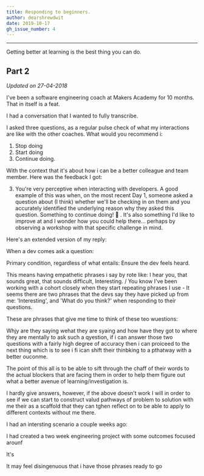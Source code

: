 ```yaml
---
title: Responding to beginners.
author: dearshrewdwit
date: 2019-10-17
gh_issue_number: 4
---
```


___

Getting better at learning is the best thing you can do.

## Part 2
_Updated on 27-04-2018_

I've been a software engineering coach at Makers Academy for 10 months. That in itself is a feat.

I had a conversation that I wanted to fully transcribe.

I asked three questions, as a regular pulse check of what my interactions are like with the other coaches.
What would you recommend i:

1. Stop doing
2. Start doing
3. Continue doing.

With the context that it's about how i can be a better colleague and team member.
Here was the feedback I got:

3. You're very perceptive when interacting with developers.  A good example of this was when, on the most recent Day 1, someone asked a question about (I think) whether we'll be checking in on them and you accurately identified the underlying reason why they asked this question.  Something to continue doing! :slightly_smiling_face: . It's also something I'd like to improve at and I wonder how you could help there... perhaps by observing a workshop with that specific challenge in mind.


Here's an extended version of my reply:

When a dev comes ask a question:

Primary condition, regardless of what entails: Ensure the dev feels heard.

This means having empathetic phrases i say by rote like: I hear you, that sounds great, that sounds difficult, Interesting.
/
You know I've been working with a cohort closely when they start repeating phrases I use - It seems there are two phrases that the devs say they have picked up from me: 'Interesting', and 'What do you think?' when responding to their questions.

These are phrases that give me time to think of these teo wuestions:

Whjy are they saying wehat they are syaing and how have they got to where they are mentally to ask such a qyestion, if i can answer those two questions with a fairly high degree of accuracy then i can proiceed to the next thing which is to see i fi ican shift their thinbking to a pthatway with a better ouconme.

The point of this all is to be able to sift through the chaff of their words to the actual blockers that are facing them in order to help them figure out what a better avenue of learning/investigation is.

I hardly give answers, however, if the above doesn't work I will in order to see if we can start to construct valud pathways of problem to solution with me their as a scaffold that they can tghen reflect on to be able to apply to different contexts without me there.

I had an intersting scenario a couple weeks ago:

I had created a two week engineering project with some outcomes focused arounf

It's



It may feel disingenuous that i have those phrases ready to go
